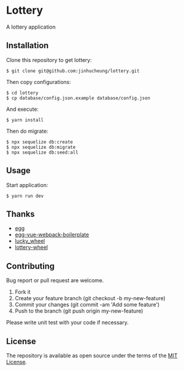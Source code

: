# Lottery

A lottery application

## Installation

Clone this repository to get lottery:

```
$ git clone git@github.com:jinhucheung/lottery.git
```

Then copy configurations:

```
$ cd lottery
$ cp database/config.json.example database/config.json
```

And execute:

```
$ yarn install
```

Then do migrate:

```
$ npx sequelize db:create
$ npx sequelize db:migrate
$ npx sequelize db:seed:all
```

## Usage

Start application:

```
$ yarn run dev
```
## Thanks

+ [egg](https://eggjs.org/)
+ [egg-vue-webpack-boilerplate](https://github.com/easy-team/egg-vue-webpack-boilerplate)
+ [lucky_wheel](https://github.com/landluck/lucky_wheel)
+ [lottery-wheel](https://github.com/fralonra/lottery-wheel)

## Contributing

Bug report or pull request are welcome.

1. Fork it
2. Create your feature branch (git checkout -b my-new-feature)
3. Commit your changes (git commit -am 'Add some feature')
4. Push to the branch (git push origin my-new-feature)

Please write unit test with your code if necessary.

## License

The repository is available as open source under the terms of the [MIT License](MIT-LICENSE).
